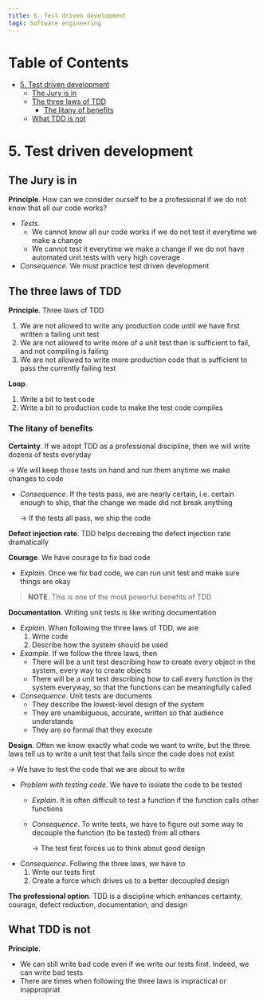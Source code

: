 ```yaml
---
title: 5. Test driven development
tags: Software engineering
---
```


<!-- TOC titleSize:1 tabSpaces:2 depthFrom:1 depthTo:6 withLinks:1 updateOnSave:1 orderedList:0 skip:0 title:1 charForUnorderedList:* -->
# Table of Contents
* [5. Test driven development](#5-test-driven-development)
  * [The Jury is in](#the-jury-is-in)
  * [The three laws of TDD](#the-three-laws-of-tdd)
    * [The litany of benefits](#the-litany-of-benefits)
  * [What TDD is not](#what-tdd-is-not)
<!-- /TOC -->

# 5. Test driven development
## The Jury is in
**Principle**. How can we consider ourself to be a professional if we do not know that all our code works?
* *Tests*.
    * We cannot know all our code works if we do not test it everytime we make a change
    * We cannot test it everytime we make a change if we do not have automated unit tests with very high coverage
* *Consequence*. We must practice test driven development

## The three laws of TDD
**Principle**. Three laws of TDD
1. We are not allowed to write any production code until we have first written a failing unit test
2. We are not allowed to write more of a unit test than is sufficient to fail, and not compiling is failing
3. We are not allowed to write more production code that is sufficient to pass the currently failing test

**Loop**.
1. Write a bit to test code
2. Write a bit to production code to make the test code compiles

### The litany of benefits
**Certainty**. If we adopt TDD as a professional discipline, then we will write dozens of tests everyday

$\to$ We will keep those tests on hand and run them anytime we make changes to code
* *Consequence*. If the tests pass, we are nearly certain, i.e. certain enough to ship, that the change we made did not break anything

    $\to$ If the tests all pass, we ship the code

**Defect injection rate**. TDD helps decreaing the defect injection rate dramatically

**Courage**. We have courage to fix bad code
* *Explain*. Once we fix bad code, we can run unit test and make sure things are okay

>**NOTE**. This is one of the most powerful benefits of TDD

**Documentation**. Writing unit tests is like writing documentation
* *Explain*. When following the three laws of TDD, we are
    1. Write code
    2. Describe how the system should be used
* *Example*. If we follow the three laws, then
    * There will be a unit test describing how to create every object in the system, every way to create objects
    * There will be a unit test describing how to call every function in the system everyway, so that the functions can be meaningfully called
* *Consequence*. Unit tests are documents
    * They describe the lowest-level design of the system
    * They are unambiguous, accurate, written so that audience understands
    * They are so formal that they execute

**Design**. Often we know exactly what code we want to write, but the three laws tell us to write a unit test that fails since the code does not exist

$\to$ We have to test the code that we are about to write
* *Problem with testing code*. We have to isolate the code to be tested
    * *Explain*. It is often difficult to test a function if the function calls other functions
    * *Consequence*. To write tests, we have to figure out some way to decouple the function (to be tested) from all others

        $\to$ The test first forces us to think about good design
* *Consequence*. Follwing the three laws, we have to
    1. Write our tests first
    2. Create a force which drives us to a better decoupled design

**The professional option**. TDD is a discipline which enhances certainty, courage, defect reduction, documentation, and design

## What TDD is not
**Principle**.
* We can still write bad code even if we write our tests first. Indeed, we can write bad tests
* There are times when following the three laws is impractical or inappropriat
